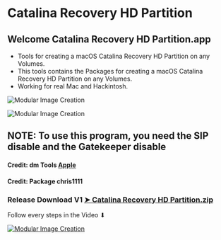 # Catalina Recovery HD Partition

## Welcome Catalina Recovery HD Partition.app
- Tools for creating a macOS Catalina Recovery HD Partition on any Volumes.
- This tools contains the Packages for creating a macOS Catalina Recovery HD Partition on any Volumes.
- Working for real Mac and Hackintosh.

![Modular Image Creation](https://i25.servimg.com/u/f25/18/50/18/69/captu847.png)

![Modular Image Creation](https://i25.servimg.com/u/f25/18/50/18/69/captu848.png)

## NOTE: To use this program, you need the SIP disable and the Gatekeeper disable

#### Credit: dm Tools [Apple](https://support.apple.com)

#### Credit: Package chris1111

### Release Download V1 [➤ Catalina Recovery HD Partition.zip](https://github.com/chris1111/Catalina-Recovery-HD-Partition/releases/tag/V1)

Follow every steps in the Video
             ⬇︎

[![Modular Image Creation](https://i25.servimg.com/u/f25/18/50/18/69/65962310.png)](https://youtu.be/FTRv1N0lRjg)
